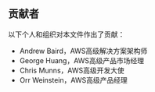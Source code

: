 ## 贡献者

以下个人和组织对本文件作出了贡献：
- Andrew Baird，AWS高级解决方案架构师
- George Huang，AWS高级产品市场经理
- Chris Munns，AWS高级开发大使
- Orr Weinstein，AWS高级产品经理